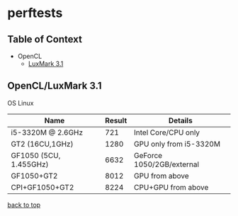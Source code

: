 perftests
========================

## Table of Context <a name="toc"></a>
- OpenCL
	- [LuxMark 3.1](#luxmark31)

## OpenCL/LuxMark 3.1 <a name="luxmark31"></a>
OS Linux

| Name | Result | Details|
|---|---|---|
| i5-3320M @ 2.6GHz|721| Intel Core/CPU only|
| GT2 (16CU,1GHz) | 1280 | GPU only from i5-3320M|
| GF1050 (5CU, 1.455GHz) | 6632 | GeForce 1050/2GB/external|
| GF1050+GT2 | 8012 | GPU from above |
| CPI+GF1050+GT2 | 8224 | CPU+GPU from above|

[back to top](#toc)
